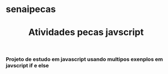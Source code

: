 # senaipecas
<h1 align=center>Atividades pecas javscript </h1>
</br>
<h3 aling=center>Projeto de estudo em javascript usando multipos exenplos em javscript if e else </h3>
